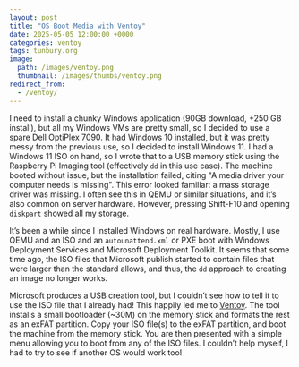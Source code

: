 ```yaml
---
layout: post
title: "OS Boot Media with Ventoy"
date: 2025-05-05 12:00:00 +0000
categories: ventoy
tags: tunbury.org
image:
  path: /images/ventoy.png
  thumbnail: /images/thumbs/ventoy.png
redirect_from:
  - /ventoy/
---
```


I need to install a chunky Windows application (90GB download, +250 GB install), but all my Windows VMs are pretty small, so I decided to use a spare Dell OptiPlex 7090. It had Windows 10 installed, but it was pretty messy from the previous use, so I decided to install Windows 11. I had a Windows 11 ISO on hand, so I wrote that to a USB memory stick using the Raspberry Pi Imaging tool (effectively `dd` in this use case). The machine booted without issue, but the installation failed, citing "A media driver your computer needs is missing". This error looked familiar: a mass storage driver was missing. I often see this in QEMU or similar situations, and it’s also common on server hardware. However, pressing Shift-F10 and opening `diskpart` showed all my storage.

It’s been a while since I installed Windows on real hardware. Mostly, I use QEMU and an ISO and an `autounattend.xml` or PXE boot with Windows Deployment Services and Microsoft Deployment Toolkit. It seems that some time ago, the ISO files that Microsoft publish started to contain files that were larger than the standard allows, and thus, the `dd` approach to creating an image no longer works.

Microsoft produces a USB creation tool, but I couldn’t see how to tell it to use the ISO file that I already had! This happily led me to [Ventoy](https://www.ventoy.net/en/index.html). The tool installs a small bootloader (~30M) on the memory stick and formats the rest as an exFAT partition. Copy your ISO file(s) to the exFAT partition, and boot the machine from the memory stick. You are then presented with a simple menu allowing you to boot from any of the ISO files. I couldn’t help myself, I had to try to see if another OS would work too!

